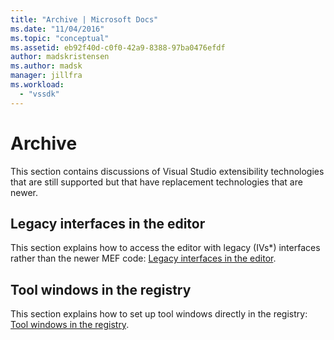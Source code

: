 ```yaml
---
title: "Archive | Microsoft Docs"
ms.date: "11/04/2016"
ms.topic: "conceptual"
ms.assetid: eb92f40d-c0f0-42a9-8388-97ba0476efdf
author: madskristensen
ms.author: madsk
manager: jillfra
ms.workload:
  - "vssdk"
---
```

# Archive
This section contains discussions of Visual Studio extensibility technologies that are still supported but that have replacement technologies that are newer.

## Legacy interfaces in the editor
 This section explains how to access the editor with legacy (IVs*) interfaces rather than the newer MEF code: [Legacy interfaces in the editor](../extensibility/legacy-interfaces-in-the-editor.md).

## Tool windows in the registry
 This section explains how to set up tool windows directly in the registry: [Tool windows in the registry](../extensibility/tool-windows-in-the-registry.md).
